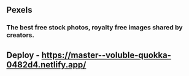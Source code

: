 ## Pexels
### The best free stock photos, royalty free images shared by creators.

## Deploy - https://master--voluble-quokka-0482d4.netlify.app/
